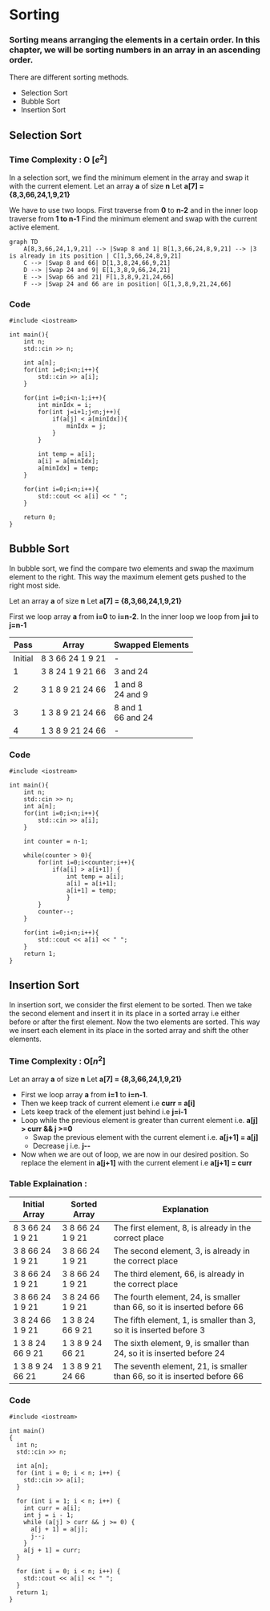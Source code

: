 # Sorting
### Sorting means arranging the elements in a certain order. In this chapter, we will be sorting numbers in an array in an ascending order.

There are different sorting methods.
- Selection Sort
- Bubble Sort
- Insertion Sort

## Selection Sort

### Time Complexity : O [$e^{2}$]
In a selection sort, we find the minimum element in the array and swap it with the current element.
Let an array **a** of size **n**
Let **a[7] = {8,3,66,24,1,9,21}**

We have to use two loops.
First traverse from **0** to **n-2** and in the inner loop traverse from **1 to n-1**
Find the minimum element and swap with the current active element.

```mermaid
graph TD
    A[8,3,66,24,1,9,21] --> |Swap 8 and 1| B[1,3,66,24,8,9,21] --> |3 is already in its position | C[1,3,66,24,8,9,21]
    C --> |Swap 8 and 66| D[1,3,8,24,66,9,21]
    D --> |Swap 24 and 9| E[1,3,8,9,66,24,21]
    E --> |Swap 66 and 21| F[1,3,8,9,21,24,66]
    F --> |Swap 24 and 66 are in position| G[1,3,8,9,21,24,66]
```

### Code
```
#include <iostream>

int main(){
    int n;
    std::cin >> n;

    int a[n];
    for(int i=0;i<n;i++){
        std::cin >> a[i];
    }

    for(int i=0;i<n-1;i++){
        int minIdx = i;
        for(int j=i+1;j<n;j++){
            if(a[j] < a[minIdx]){
                minIdx = j;
            }
        }
        
        int temp = a[i];
        a[i] = a[minIdx];
        a[minIdx] = temp;
    }
    
    for(int i=0;i<n;i++){
        std::cout << a[i] << " ";
    }

    return 0;
}

```

## Bubble Sort
In bubble sort, we find the compare two elements and swap the maximum element to the right. This way the maximum element gets pushed to the right most side.

Let an array **a** of size **n**
Let **a[7] = {8,3,66,24,1,9,21}**

First we loop array **a** from **i=0** to **i=n-2**. In the inner loop we loop from **j=i** to **j=n-1**

| Pass | Array | Swapped Elements |
| --- | --- | --- |
| Initial | 8 3 66 24 1 9 21 | - |
| 1 | 3 8 24 1 9 21 66 | 3 and 24 |
| 2 | 3 1 8 9 21 24 66 | 1 and 8<br>24 and 9 |
| 3 | 1 3 8 9 21 24 66 | 8 and 1<br>66 and 24 |
| 4 | 1 3 8 9 21 24 66 | - |

### Code

```
#include <iostream>

int main(){
	int n;
	std::cin >> n;
	int a[n];
	for(int i=0;i<n;i++){
		std::cin >> a[i];
	}
	
	int counter = n-1;

	while(counter > 0){
		for(int i=0;i<counter;i++){
			if(a[i] > a[i+1]) {
				int temp = a[i];
				a[i] = a[i+1];
				a[i+1] = temp;
				}
		}
		counter--;
	}

	for(int i=0;i<n;i++){
		std::cout << a[i] << " ";
	}
	return 1;
}
```

## Insertion Sort
In insertion sort, we consider the first element to be sorted. Then we take the second element and insert it in its place in a sorted array i.e either before or after the first element. Now the two elements are sorted. This way we insert each element in its place in the sorted array and shift the other elements.
### Time Complexity : O[$n^{2}$]
Let an array **a** of size **n**
Let **a[7] = {8,3,66,24,1,9,21}**

- First we loop array **a** from **i=1** to **i=n-1**.
- Then we keep track of current element i.e **curr = a[i]**
- Lets keep track of the element just behind i.e **j=i-1**
- Loop while the previous element is greater than current element i.e. **a[j] > curr && j >=0**
  - Swap the previous element with the current element i.e. **a[j+1] = a[j]**
  - Decrease j i.e. **j--**
- Now when we are out of loop, we are now in our desired position. So replace the element in  **a[j+1]** with the current element i.e **a[j+1] = curr**

### Table Explaination :

| **Initial Array** | **Sorted Array** | **Explanation** |
| --- | --- | --- |
| 8 3 66 24 1 9 21 | 3 8 66 24 1 9 21 | The first element, 8, is already in the correct place |
| 3 8 66 24 1 9 21 | 3 8 66 24 1 9 21 | The second element, 3, is already in the correct place |
| 3 8 66 24 1 9 21 | 3 8 66 24 1 9 21 | The third element, 66, is already in the correct place |
| 3 8 66 24 1 9 21 | 3 8 24 66 1 9 21 | The fourth element, 24, is smaller than 66, so it is inserted before 66 |
| 3 8 24 66 1 9 21 | 1 3 8 24 66 9 21 | The fifth element, 1, is smaller than 3, so it is inserted before 3 |
| 1 3 8 24 66 9 21 | 1 3 8 9 24 66 21 | The sixth element, 9, is smaller than 24, so it is inserted before 24 |
| 1 3 8 9 24 66 21 | 1 3 8 9 21 24 66 | The seventh element, 21, is smaller than 66, so it is inserted before 66 |

### Code

```
#include <iostream>

int main()
{
  int n;
  std::cin >> n;

  int a[n];
  for (int i = 0; i < n; i++) {
    std::cin >> a[i];
  }

  for (int i = 1; i < n; i++) {
    int curr = a[i];
    int j = i - 1;
    while (a[j] > curr && j >= 0) {
      a[j + 1] = a[j];
      j--;
    }
    a[j + 1] = curr;
  }

  for (int i = 0; i < n; i++) {
    std::cout << a[i] << " ";
  }
  return 1;
}
```
